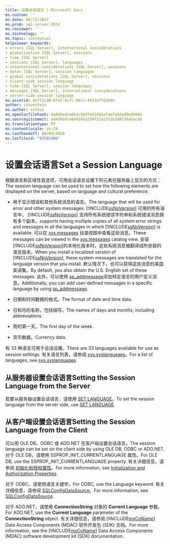 ```yaml
---
title: 设置会话语言 | Microsoft Docs
ms.custom: ''
ms.date: 06/13/2017
ms.prod: sql-server-2014
ms.reviewer: ''
ms.technology: ''
ms.topic: conceptual
helpviewer_keywords:
- errors [SQL Server], international considerations
- globalization [SQL Server], sessions
- time [SQL Server]
- sessions [SQL Server], languages
- international considerations [SQL Server], sessions
- dates [SQL Server], session languages
- global considerations [SQL Server], sessions
- client-side session language
- time [SQL Server], session languages
- messages [SQL Server], international considerations
- server-side session language
ms.assetid: de7f2c90-8f4f-4cfc-94cc-4933a7fd2bde
author: stevestein
ms.author: sstein
ms.openlocfilehash: da8d6adce66ac5b97e533b5afaefabda40e4b966
ms.sourcegitcommit: ad4d92dce894592a259721a1571b1d8736abacdb
ms.translationtype: MT
ms.contentlocale: zh-CN
ms.lasthandoff: 08/04/2020
ms.locfileid: "87591400"
---
```

# <a name="set-a-session-language"></a><span data-ttu-id="f73d1-102">设置会话语言</span><span class="sxs-lookup"><span data-stu-id="f73d1-102">Set a Session Language</span></span>
  <span data-ttu-id="f73d1-103">根据语言和区域性首选项，可用会话语言设置下列元素在服务器上显示的方式：</span><span class="sxs-lookup"><span data-stu-id="f73d1-103">The session language can be used to set how the following elements are displayed on the server, based on language and cultural preference:</span></span>  
  
-   <span data-ttu-id="f73d1-104">用于显示错误和其他系统消息的语言。</span><span class="sxs-lookup"><span data-stu-id="f73d1-104">The language that will be used for error and other system messages.</span></span> [!INCLUDE[ssNoVersion](../../includes/ssnoversion-md.md)] <span data-ttu-id="f73d1-105">可用的所有语言中， [!INCLUDE[ssNoVersion](../../includes/ssnoversion-md.md)] 支持所有系统错误字符串和系统错误消息拥有多个副本。</span><span class="sxs-lookup"><span data-stu-id="f73d1-105">supports having multiple copies of all system error strings and messages in all the languages in which [!INCLUDE[ssNoVersion](../../includes/ssnoversion-md.md)] is available.</span></span> <span data-ttu-id="f73d1-106">可以在 [sys.messages](/sql/relational-databases/system-catalog-views/messages-for-errors-catalog-views-sys-messages) 目录视图中查看这些消息。</span><span class="sxs-lookup"><span data-stu-id="f73d1-106">These messages can be viewed in the [sys.messages](/sql/relational-databases/system-catalog-views/messages-for-errors-catalog-views-sys-messages) catalog view.</span></span> <span data-ttu-id="f73d1-107">安装 [!INCLUDE[ssNoVersion](../../includes/ssnoversion-md.md)]的本地化版本时，这些系统消息被翻译成所安装的语言版本。</span><span class="sxs-lookup"><span data-stu-id="f73d1-107">When you install a localized version of [!INCLUDE[ssNoVersion](../../includes/ssnoversion-md.md)], these system messages are translated for the language version that you install.</span></span> <span data-ttu-id="f73d1-108">默认情况下，也可以获得这些消息的美国英语集。</span><span class="sxs-lookup"><span data-stu-id="f73d1-108">By default, you also obtain the U.S. English set of these messages.</span></span> <span data-ttu-id="f73d1-109">此外，可以使用 [sp_addmessage](/sql/relational-databases/system-stored-procedures/sp-addmessage-transact-sql)添加特定语言的用户定义消息。</span><span class="sxs-lookup"><span data-stu-id="f73d1-109">Additionally, you can add user-defined messages in a specific language by using [sp_addmessage](/sql/relational-databases/system-stored-procedures/sp-addmessage-transact-sql).</span></span>  
  
-   <span data-ttu-id="f73d1-110">日期和时间数据的格式。</span><span class="sxs-lookup"><span data-stu-id="f73d1-110">The format of date and time data.</span></span>  
  
-   <span data-ttu-id="f73d1-111">日和月的名称，包括缩写。</span><span class="sxs-lookup"><span data-stu-id="f73d1-111">The names of days and months, including abbreviations.</span></span>  
  
-   <span data-ttu-id="f73d1-112">周的第一天。</span><span class="sxs-lookup"><span data-stu-id="f73d1-112">The first day of the week.</span></span>  
  
-   <span data-ttu-id="f73d1-113">货币数据。</span><span class="sxs-lookup"><span data-stu-id="f73d1-113">Currency data.</span></span>  
  
 <span data-ttu-id="f73d1-114">有 33 种语言可用于会话设置。</span><span class="sxs-lookup"><span data-stu-id="f73d1-114">There are 33 languages available for use as session settings.</span></span> <span data-ttu-id="f73d1-115">有关语言列表，请参阅 [sys.syslanguages](/sql/relational-databases/system-compatibility-views/sys-syslanguages-transact-sql)。</span><span class="sxs-lookup"><span data-stu-id="f73d1-115">For a list of languages, see [sys.syslanguages](/sql/relational-databases/system-compatibility-views/sys-syslanguages-transact-sql).</span></span>  
  
## <a name="setting-the-session-language-from-the-server"></a><span data-ttu-id="f73d1-116">从服务器设置会话语言</span><span class="sxs-lookup"><span data-stu-id="f73d1-116">Setting the Session Language from the Server</span></span>  
 <span data-ttu-id="f73d1-117">若要从服务器设置会话语言，请使用 [SET LANGUAGE](/sql/t-sql/statements/set-language-transact-sql)。</span><span class="sxs-lookup"><span data-stu-id="f73d1-117">To set the session language from the server side, use [SET LANGUAGE](/sql/t-sql/statements/set-language-transact-sql).</span></span>  
  
## <a name="setting-the-session-language-from-the-client"></a><span data-ttu-id="f73d1-118">从客户端设置会话语言</span><span class="sxs-lookup"><span data-stu-id="f73d1-118">Setting the Session Language from the Client</span></span>  
 <span data-ttu-id="f73d1-119">可以用 OLE DB、ODBC 或 ADO.NET 在客户端设置会话语言。</span><span class="sxs-lookup"><span data-stu-id="f73d1-119">The session language can be set on the client side by using OLE DB, ODBC or ADO.NET.</span></span> <span data-ttu-id="f73d1-120">对于 OLE DB，请使用 SSPROP_INIT_CURRENTLANGUAGE 属性。</span><span class="sxs-lookup"><span data-stu-id="f73d1-120">For OLE DB, use the SSPROP_INIT_CURRENTLANGUAGE property.</span></span> <span data-ttu-id="f73d1-121">有关详细信息，请参阅 [初始化和授权属性](../native-client-ole-db-data-source-objects/initialization-and-authorization-properties.md)。</span><span class="sxs-lookup"><span data-stu-id="f73d1-121">For more information, see [Initialization and Authorization Properties](../native-client-ole-db-data-source-objects/initialization-and-authorization-properties.md).</span></span>  
  
 <span data-ttu-id="f73d1-122">对于 ODBC，请使用语言关键字。</span><span class="sxs-lookup"><span data-stu-id="f73d1-122">For ODBC, use the Language keyword.</span></span> <span data-ttu-id="f73d1-123">有关详细信息，请参阅 [SQLConfigDataSource](../native-client-odbc-api/sqlconfigdatasource.md)。</span><span class="sxs-lookup"><span data-stu-id="f73d1-123">For more information, see [SQLConfigDataSource](../native-client-odbc-api/sqlconfigdatasource.md).</span></span>  
  
 <span data-ttu-id="f73d1-124">对于 ADO.NET，请使用 **ConnectionString** 对象的 **Current Language** 参数。</span><span class="sxs-lookup"><span data-stu-id="f73d1-124">For ADO.NET, use the **Current Language** parameter of the **ConnectionString** object.</span></span> <span data-ttu-id="f73d1-125">有关详细信息，请参阅 [!INCLUDE[msCoName](../../includes/msconame-md.md)] Data Access Components (MDAC) 软件开发包 (SDK) 文档。</span><span class="sxs-lookup"><span data-stu-id="f73d1-125">For more information, see the [!INCLUDE[msCoName](../../includes/msconame-md.md)] Data Access Components (MDAC) software development kit (SDK) documentation.</span></span>  
  
  
